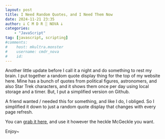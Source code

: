 ```yaml
---
layout: post
title: I Need Random Quotes, and I Need Them Now
date: 2024-11-21 23:35
author: 𐕣 C M D R ░ NOVA 𐕣
categories:
    - "JavaScript"
tag: [javascript, scripting]
#comments:
#    host: mkultra.monster
#    username: cmdr_nova
#    id: 
---
```

Another little update before I call it a night and do something to rest my brain. I put together a random quote display thing for the top of my website here. Mine has a bunch of quotes from political figures, astronomers, and also Star Trek characters, and it shows them once per day using local storage and a timer. But, I put a simplified version on Github.

A friend wanted / needed this for something, and like I do, I obliged. So I simplified it down to just a random quote display that changes with every page refresh.

You can <a href="https://github.com/cmdr-nova/RandoQuote" target="_blank">grab it here</a>, and use it however the heckle McGeckle you want.

Enjoy~